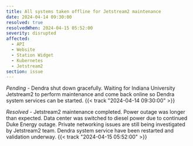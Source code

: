 ```yaml
---
title: All systems taken offline for Jetstream2 maintenance
date: 2024-04-14 09:30:00
resolved: true
resolvedWhen: 2024-04-15 05:52:00
severity: disrupted
affected:
  - API
  - Website
  - Station Widget
  - Kubernetes
  - Jetstream2
section: issue
---
```


*Pending* - Dendra shut down gracefully. Waiting for Indiana University Jetstream2 to perform maintenance and come back online so Dendra system services can be started. {{< track "2024-04-14 09:30:00" >}}

*Resolved* - Jetstream2 maintenance completed. Power outage was longer than expected. Data center was switched to diesel power due to continued Duke Energy outage. Private networking issues are still being investigated by Jetstream2 team. Dendra system service have been restarted and validation underway. {{< track "2024-04-15 05:52:00" >}}
